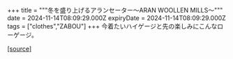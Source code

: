 +++
title = """冬を盛り上げるアランセーター～ARAN WOOLLEN MILLS～"""
date = 2024-11-14T08:09:29.000Z
expiryDate = 2024-11-14T08:09:29.000Z
tags = ["clothes","ZABOU"]
+++
今着たいハイゲージと先の楽しみにこんなローゲージ。

[[source]](https://zabou.org/2024/11/14/312591/)
